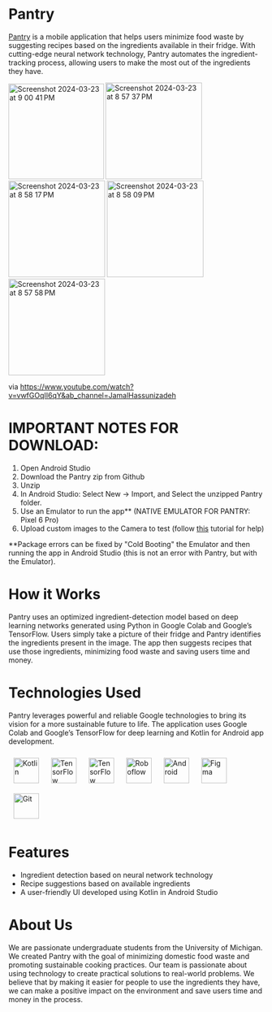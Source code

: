 # Pantry
<a href="https://www.youtube.com/watch?v=vwfGOqII6qY&ab_channel=JamalHassunizadeh" target="_blank">Pantry</a> is a mobile application that helps users minimize food waste by suggesting recipes based on the ingredients available in their fridge. With cutting-edge neural network technology, Pantry automates the ingredient-tracking process, allowing users to make the most out of the ingredients they have.

<img width="187.5" alt="Screenshot 2024-03-23 at 9 00 41 PM" src="https://github.com/jamalvh/Pantry/assets/113135025/839eb33d-e301-4210-a6aa-bf9452ddae74">
<img width="190" alt="Screenshot 2024-03-23 at 8 57 37 PM" src="https://github.com/jamalvh/Pantry/assets/113135025/9151f406-7841-4437-8b5c-b3e166aefe9e">
<img width="190" alt="Screenshot 2024-03-23 at 8 58 17 PM" src="https://github.com/jamalvh/Pantry/assets/113135025/8b666257-6fc0-4365-a582-1223a7862428">
<img width="190" alt="Screenshot 2024-03-23 at 8 58 09 PM" src="https://github.com/jamalvh/Pantry/assets/113135025/121643cf-4aae-4118-9a76-b392cd6d62c6">
<img width="190" alt="Screenshot 2024-03-23 at 8 57 58 PM" src="https://github.com/jamalvh/Pantry/assets/113135025/944c9a27-6ba7-45e2-826f-1ef0daaa9371">

via https://www.youtube.com/watch?v=vwfGOqII6qY&ab_channel=JamalHassunizadeh

# IMPORTANT NOTES FOR DOWNLOAD:
1) Open Android Studio
2) Download the Pantry zip from Github
3) Unzip
4) In Android Studio: Select New -> Import, and Select the unzipped Pantry folder. 
5) Use an Emulator to run the app** (NATIVE EMULATOR FOR PANTRY: Pixel 6 Pro) 
6) Upload custom images to the Camera to test (follow <a href="https://developers.google.com/ar/develop/c/emulator#control_the_virtual_scene" target="_blank">this</a> tutorial for help)

**Package errors can be fixed by "Cold Booting" the Emulator and then running the app in Android Studio (this is not an error with Pantry, but with the Emulator).

# How it Works
Pantry uses an optimized ingredient-detection model based on deep learning networks generated using Python in Google Colab and Google’s TensorFlow. Users simply take a picture of their fridge and Pantry identifies the ingredients present in the image. The app then suggests recipes that use those ingredients, minimizing food waste and saving users time and money.

# Technologies Used
Pantry leverages powerful and reliable Google technologies to bring its vision for a more sustainable future to life. The application uses Google Colab and Google’s TensorFlow for deep learning and Kotlin for Android app development.
<div>  
<a href="https://kotlinlang.org/" target="_blank"><img style="margin: 10px" src="https://profilinator.rishav.dev/skills-assets/kotlinlang-icon.svg" alt="Kotlin" height="50" /></a>  
<a href="https://www.tensorflow.org/" target="_blank"><img style="margin: 10px" src="https://profilinator.rishav.dev/skills-assets/tensorflow-icon.svg" alt="TensorFlow" height="50" /></a> 
<a href="https://colab.research.google.com/" target="_blank"><img style="margin: 10px" src="https://upload.wikimedia.org/wikipedia/commons/thumb/d/d0/Google_Colaboratory_SVG_Logo.svg/2560px-Google_Colaboratory_SVG_Logo.svg.png" alt="TensorFlow" height="50" /></a> 
<a href="https://roboflow.com/" target="_blank"><img style="margin: 10px" src="https://blog.roboflow.com/favicon.png" alt="Roboflow" height="50" /></a>
<a href="https://www.android.com/intl/en_in/" target="_blank"><img style="margin: 10px" src="https://profilinator.rishav.dev/skills-assets/android-original-wordmark.svg" alt="Android" height="50" /></a>  
<a href="https://www.figma.com/" target="_blank"><img style="margin: 10px" src="https://profilinator.rishav.dev/skills-assets/figma-icon.svg" alt="Figma" height="50" /></a>  
<a href="https://github.com/" target="_blank"><img style="margin: 10px" src="https://profilinator.rishav.dev/skills-assets/git-scm-icon.svg" alt="Git" height="50" /></a>  
</div>

# Features
- Ingredient detection based on neural network technology
- Recipe suggestions based on available ingredients
- A user-friendly UI developed using Kotlin in Android Studio

# About Us
We are passionate undergraduate students from the University of Michigan. We created Pantry with the goal of minimizing domestic food waste and promoting sustainable cooking practices. Our team is passionate about using technology to create practical solutions to real-world problems. We believe that by making it easier for people to use the ingredients they have, we can make a positive impact on the environment and save users time and money in the process.
 

